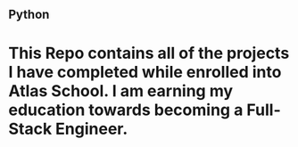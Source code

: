 ## Python
# This Repo contains all of the projects I have completed while enrolled into Atlas School. I am earning my education towards becoming a Full-Stack Engineer.

